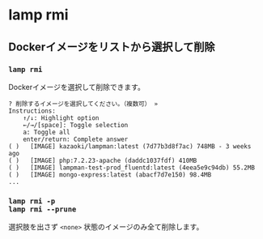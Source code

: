 
# lamp rmi

## Dockerイメージをリストから選択して削除

### `lamp rmi`

Dockerイメージを選択して削除できます。

```
? 削除するイメージを選択してください。（複数可） »  
Instructions:
    ↑/↓: Highlight option
    ←/→/[space]: Toggle selection
    a: Toggle all
    enter/return: Complete answer
( )   [IMAGE] kazaoki/lampman:latest (7d77b3d8f7ac) 748MB - 3 weeks ago
( )   [IMAGE] php:7.2.23-apache (daddc1037fdf) 410MB
( )   [IMAGE] lampman-test-prod_fluentd:latest (4eea5e9c94db) 55.2MB
( )   [IMAGE] mongo-express:latest (abacf7d7e150) 98.4MB
...
```


### `lamp rmi -p`<br>`lamp rmi --prune`

選択肢を出さず `<none>` 状態のイメージのみ全て削除します。
